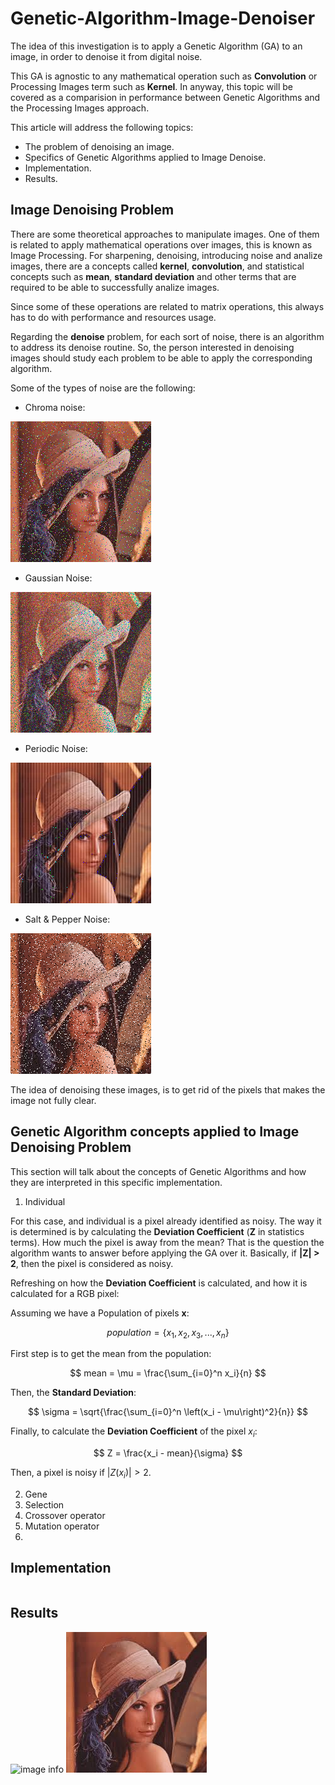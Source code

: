 # Genetic-Algorithm-Image-Denoiser

The idea of this investigation is to apply a Genetic Algorithm (GA) to an image, in order to denoise it from digital noise.

This GA is agnostic to any mathematical operation such as __Convolution__ or Processing Images term such as __Kernel__. In anyway, this topic will be covered as a comparision in performance between Genetic Algorithms and the Processing Images approach.

This article will address the following topics:
- The problem of denoising an image.
- Specifics of Genetic Algorithms applied to Image Denoise.
- Implementation.
- Results.

## Image Denoising Problem

There are some theoretical approaches to manipulate images. One of them is related to apply mathematical operations over images, this is known as Image Processing. For sharpening, denoising, introducing noise and analize images, there are a concepts called __kernel__, __convolution__, and statistical concepts such as __mean__, __standard deviation__ and other terms that are required to be able to successfully analize images.

Since some of these operations are related to matrix operations, this always has to do with performance and resources usage.

Regarding the __denoise__ problem, for each sort of noise, there is an algorithm to address its denoise routine. So, the person interested in denoising images should study each problem to be able to apply the corresponding algorithm.

Some of the types of noise are the following:

- Chroma noise:

![image info](./images/lena_chroma_noised.png)

- Gaussian Noise:

![image info](./images/lena_gaussian_noised.png)

- Periodic Noise:

![image info](./images/lena_periodic_noise.png)

- Salt & Pepper Noise:

![image info](./images/lena_salt_pepper_noised.png)

The idea of denoising these images, is to get rid of the pixels that makes the image not fully clear.

## Genetic Algorithm concepts applied to Image Denoising Problem

This section will talk about the concepts of Genetic Algorithms and how they are interpreted in this specific implementation.

1. Individual

For this case, and individual is a pixel already identified as noisy. The way it is determined is by calculating the __Deviation Coefficient__ (__Z__ in statistics terms). How much the pixel is away from the mean? That is the question the algorithm wants to answer before applying the GA over it. Basically, if __|Z| > 2__, then the pixel is considered as noisy.

Refreshing on how the __Deviation Coefficient__ is calculated, and how it is calculated for a RGB pixel:


Assuming we have a Population of pixels __x__:

$$
population = \{x_1, x_2, x_3, ..., x_n\}
$$

First step is to get the mean from the population:

$$
mean = \mu = \frac{\sum_{i=0}^n x_i}{n}
$$

Then, the __Standard Deviation__:

$$
\sigma = \sqrt{\frac{\sum_{i=0}^n \left(x_i - \mu\right)^2}{n}}
$$

Finally, to calculate the __Deviation Coefficient__ of the pixel $x_i$:

$$
Z = \frac{x_i - mean}{\sigma} 
$$

Then, a pixel is noisy if $|Z\left(x_i\right)| > 2$.

2. Gene
3. Selection
4. Crossover operator
5. Mutation operator
6. 

## Implementation
```

```
## Results
![image info](./images/result.gif)
![image info](./images/lena.jpg)